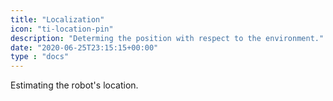 ```yaml
---
title: "Localization"
icon: "ti-location-pin"
description: "Determing the position with respect to the environment."
date: "2020-06-25T23:15:15+00:00"
type : "docs"
---
```


Estimating the robot's location.
